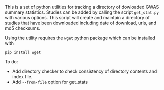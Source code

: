 This is a set of python utilities for tracking a directory of dowloaded GWAS summary statistics. Studies can be added by calling the script `get_stat.py` with various options. This script will create and maintain a directory of studies that have been downloaded including date of download, urls, and md5 checksums. 

Using the utility requires the `wget` python package which can be installed with 

```
pip install wget
```

To do: 
+ Add directory checker to check consistency of directory contents and index file. 
+ Add `--from-file` option for get\_stats
